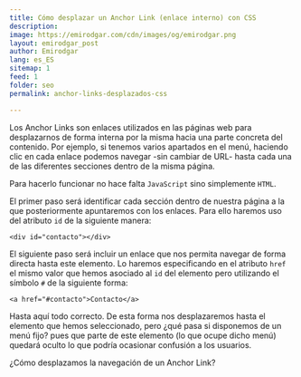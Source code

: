 ```yaml
---
title: Cómo desplazar un Anchor Link (enlace interno) con CSS
description: 
image: https://emirodgar.com/cdn/images/og/emirodgar.png
layout: emirodgar_post
author: Emirodgar
lang: es_ES
sitemap: 1
feed: 1
folder: seo
permalink: anchor-links-desplazados-css

--- 
```


Los Anchor Links son enlaces utilizados en las páginas web para desplazarnos de forma interna por la misma hacia una parte concreta del contenido. Por ejemplo, si tenemos varios apartados en el menú, haciendo clic en cada enlace podemos navegar -sin cambiar de URL- hasta cada una de las diferentes secciones dentro de la misma página.

Para hacerlo funcionar no hace falta `JavaScript` sino simplemente `HTML`. 

El primer paso será identificar cada sección dentro de nuestra página a la que posteriormente apuntaremos con los enlaces. Para ello haremos uso del atributo `id` de la siguiente manera: 

    <div id="contacto"></div>

El siguiente paso será incluir un enlace que nos permita navegar de forma directa hasta este elemento. Lo haremos especificando en el atributo `href` el mismo valor que hemos asociado al `id` del elemento pero utilizando el símbolo `#` de la siguiente forma:

    <a href="#contacto">Contacto</a>

Hasta aquí todo correcto. De esta forma nos desplazaremos hasta el elemento que hemos seleccionado, pero ¿qué pasa si disponemos de un menú fijo? pues que parte de este elemento (lo que ocupe dicho menú) quedará oculto lo que podría ocasionar confusión a los usuarios.

¿Cómo desplazamos la navegación de un Anchor Link?
<!--stackedit_data:
eyJoaXN0b3J5IjpbLTI5MDMzNTQ2NV19
-->